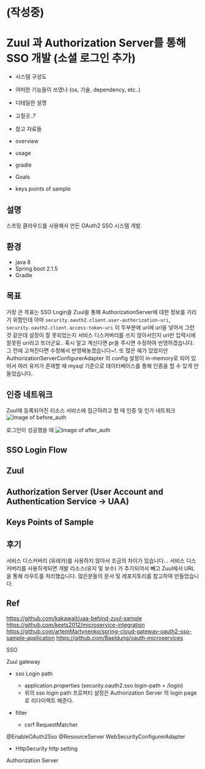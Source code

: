 
# (작성중)
# Zuul 과 Authorization Server를 통해 SSO 개발 (소셜 로그인 추가)
- 시스템 구성도
- 어떠한 기능들이 쓰였나 (os, 기술, dependency, etc..)
- 디테일한 설명
- 고칠곳..?
- 참고 자료들

- overview
- usage
- gradle
- Goals
- keys points of sample

## 설명
스프링 클라우드를 사용해서 만든 OAuth2 SSO 시스템 개발. 

## 환경
- java 8
- Spring boot 2.1.5
- Gradle


## 목표
가장 큰 목표는 SSO Login을 Zuul을 통해 AuthorizationServer에 대한 정보를 가리기 위함인데
아마 ```security.oauth2.client.user-authorization-uri```, ```security.oauth2.client.access-token-uri```
이 두부분에 uri에 url을 넣어서 그런것 같은데 설정이 잘 못되었는지 서비스 디스커버리를 쓰지 않아서인지 uri만 입력시에 잘못된 uri라고 뜨더군요..
혹시 알고 계신다면 pr을 주시면 수정하여 반영하겠습니다. 그 전에 고쳐진다면 수정해서 반영해놓겠습니다~!.
또 많은 예가 있었지만 AuthorizationServerConfigurerAdapter 의 config 설정이 in-memory로 되어 있어서 여러 유저가 존재할 때
mysql 기준으로 데이터베이스를 통해 인증을 할 수 있게 만들었습니다.

## 인증 네트워크
Zuul에 등록되어진 리소스 서비스에 접근하려고 할 때 인증 및 인가 네트워크
![Image of before_auth](https://github.com/liquidjoo/spring-cloud-oauth2-sso-mk2/blob/master/after_login_network.png)

로그인이 성공했을 때
![Image of after_auth](https://github.com/liquidjoo/spring-cloud-oauth2-sso-mk2/blob/master/after_login_network.png)

## SSO Login Flow


## Zuul


## Authorization Server (User Account and Authentication Service -> UAA)


## Keys Points of Sample


## 후기
서비스 디스커버리 (유레카)를 사용하지 않아서 조금의 차이가 있습니다... 서비스 디스커버리를 사용하게되면
개발 리소스(유지 및 보수) 가 추가되어서 빼고 Zuul에서 URL을 통해 라우트를 처리했습니다.
많은분들의 문서 및 레포지토리를 참고하여 만들었습니다.


## Ref
https://github.com/kakawait/uaa-behind-zuul-sample
https://github.com/keets2012/microservice-integration
https://github.com/artemMartynenko/spring-cloud-gateway-oauth2-sso-sample-application
https://github.com/Baeldung/oauth-microservices

SSO

Zuul gateway
- sso Login path 
    - application.properties (security.oauth2.sso.login-path = /login)
    - 위의 sso login path 프로퍼티 설정은 Authorization Server 의 login page로 리다이렉트 해준다.
    
- filter
    - csrf RequestMatcher

@EnableOAuth2Sso
@ResourceServer
WebSecurityConfigurerAdapter
- HttpSecurity http setting


Authorization Server
